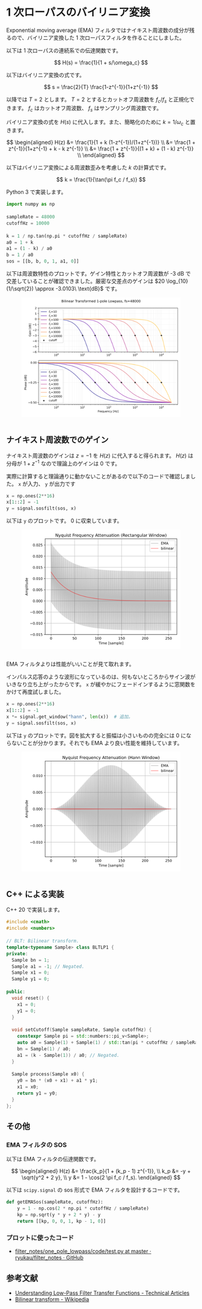 # 1 次ローパスのバイリニア変換
Exponential moving average (EMA) フィルタではナイキスト周波数の成分が残るので、バイリニア変換した 1 次ローパスフィルタを作ることにしました。

以下は 1 次ローパスの連続系での伝達関数です。

$$
H(s) = \frac{1}{1 + s/\omega_c}
$$

以下はバイリニア変換の式です。

$$
s = \frac{2}{T} \frac{1-z^{-1}}{1+z^{-1}}
$$

以降では $T=2$ とします。 $T=2$ とするとカットオフ周波数を $f_c / f_s$ と正規化できます。 $f_c$ はカットオフ周波数、 $f_s$ はサンプリング周波数です。

バイリニア変換の式を $H(s)$ に代入します。また、簡略化のために $k=1/\omega_c$ と置きます。

$$
\begin{aligned}
H(z)
&= \frac{1}{1 + k (1-z^{-1})/(1+z^{-1})} \\
&= \frac{1 + z^{-1}}{1+z^{-1} + k - k z^{-1}} \\
&= \frac{1 + z^{-1}}{(1 + k) + (1 - k) z^{-1}} \\
\end{aligned}
$$

以下はバイリニア変換による周波数歪みを考慮した $k$ の計算式です。

$$
k = \frac{1}{\tan(\pi f_c / f_s)}
$$

Python 3 で実装します。

```python
import numpy as np

sampleRate = 48000
cutoffHz = 10000

k = 1 / np.tan(np.pi * cutoffHz / sampleRate)
a0 = 1 + k
a1 = (1 - k) / a0
b = 1 / a0
sos = [[b, b, 0, 1, a1, 0]]
```

以下は周波数特性のプロットです。ゲイン特性とカットオフ周波数が -3 dB で交差していることが確認できました。厳密な交差点のゲインは $20 \log_{10} (1/\sqrt{2}) \approx -3.0103\ \text{dB}$ です。

<figure>
<img src="img/blt_one_pole.svg" alt="Plot of frequency response of bilinear transformed 1-pole lowpass filter." style="padding-bottom: 12px;"/>
</figure>

## ナイキスト周波数でのゲイン
ナイキスト周波数のゲインは $z=-1$ を $H(z)$ に代入すると得られます。 $H(z)$ は分母が $1 + z^{-1}$ なので理論上のゲインは 0 です。

実際に計算すると理論通りに動かないことがあるので以下のコードで確認しました。 `x` が入力、 `y` が出力です

```python
x = np.ones(2**16)
x[1::2] = -1
y = signal.sosfilt(sos, x)
```

以下は `y` のプロットです。 0 に収束しています。

<figure>
<img src="img/nyquist_freq_test_rect_window.svg" alt="Plot of time domain response of nyquist frequency signal. Bilinear reponse is decaying almost immediately. EMA response follows same trend, but oscillation of input signal isn't attenuated as much as bilinear one." style="padding-bottom: 12px;"/>
</figure>

EMA フィルタよりは性能がいいことが見て取れます。

インパルス応答のような波形になっているのは、何もないところからサイン波がいきなり立ち上がったからです。 `x` が緩やかにフェードインするように窓関数をかけて再度試しました。

```python
x = np.ones(2**16)
x[1::2] = -1
x *= signal.get_window("hann", len(x))  # 追加。
y = signal.sosfilt(sos, x)
```

以下は `y` のプロットです。図を拡大すると振幅は小さいものの完全には 0 にならないことが分かります。それでも EMA より良い性能を維持しています。

<figure>
<img src="img/nyquist_freq_test_hann_window.svg" alt="Plot of time domain response of windowed nyquist frequency signal." style="padding-bottom: 12px;"/>
</figure>

## C++ による実装
C++ 20 で実装します。

```c++
#include <cmath>
#include <numbers>

// BLT: Bilinear transform.
template<typename Sample> class BLTLP1 {
private:
  Sample bn = 1;
  Sample a1 = -1; // Negated.
  Sample x1 = 0;
  Sample y1 = 0;

public:
  void reset() {
    x1 = 0;
    y1 = 0;
  }

  void setCutoff(Sample sampleRate, Sample cutoffHz) {
    constexpr Sample pi = std::numbers::pi_v<Sample>;
    auto a0 = Sample(1) + Sample(1) / std::tan(pi * cutoffHz / sampleRate);
    bn = Sample(1) / a0;
    a1 = (k - Sample(1)) / a0; // Negated.
  }

  Sample process(Sample x0) {
    y0 = bn * (x0 + x1) + a1 * y1;
    x1 = x0;
    return y1 = y0;
  }
};
```

## その他
### EMA フィルタの SOS
以下は EMA フィルタの伝達関数です。

$$
\begin{aligned}
H(z) &= \frac{k_p}{1 + (k_p - 1) z^{-1}}, \\
k_p &= -y + \sqrt{y^2 + 2 y}, \\
y &= 1 - \cos(2 \pi f_c / f_s).
\end{aligned}
$$

以下は `scipy.signal` の sos 形式で EMA フィルタを設計するコードです。

```python
def getEMASos(sampleRate, cutoffHz):
    y = 1 - np.cos(2 * np.pi * cutoffHz / sampleRate)
    kp = np.sqrt(y * y + 2 * y) - y
    return [[kp, 0, 0, 1, kp - 1, 0]]
```

### プロットに使ったコード
- [filter_notes/one_pole_lowpass/code/test.py at master · ryukau/filter_notes · GitHub](https://github.com/ryukau/filter_notes/blob/master/one_pole_lowpass/code/test.py)

## 参考文献
- [Understanding Low-Pass Filter Transfer Functions - Technical Articles](https://www.allaboutcircuits.com/technical-articles/understanding-transfer-functions-for-low-pass-filters/)
- [Bilinear transform - Wikipedia](https://en.wikipedia.org/wiki/Bilinear_transform)
